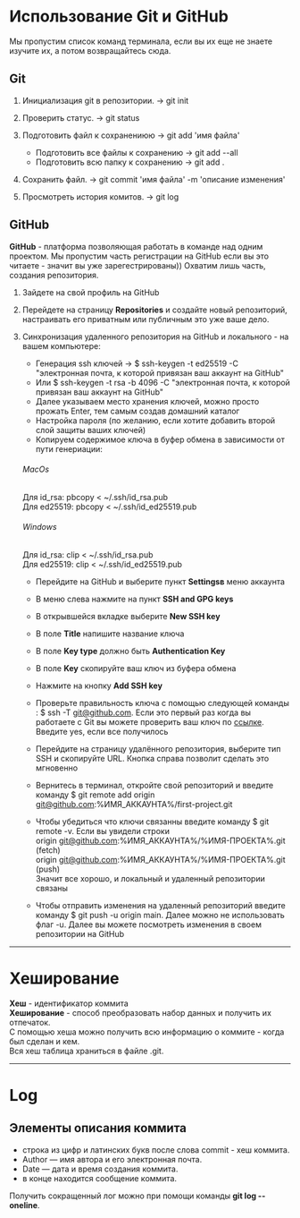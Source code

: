 # Использование Git и GitHub
Мы пропустим список команд терминала, если вы их еще не знаете изучите их, а потом возвращайтесь сюда.

## Git
1. Инициализация git в репозитории. -> git init
2. Проверить статус. -> git status
3. Подготовить файл к сохранениюю -> git add 'имя файла'
  
     + Подготовить все файлы к сохранению -> git add --all
     + Подготовить всю папку к сохранению -> git add . 

4. Сохранить файл. -> git commit 'имя файла' -m 'описание изменения'
5. Просмотреть история комитов. -> git log

## GitHub
**GitHub** - платформа позволяющая работать в команде над одним проектом.
Мы пропустим часть регистрации на GitHub если вы это читаете - значит вы уже зарегестрированы))
Охватим лишь часть, создания репозитория.
1. Зайдете на свой профиль на GitHub
2. Перейдете на страницу **Repositories** и создайте новый репозиторий, настраивать его приватным или публичным это уже ваше дело.
3. Синхронизация удаленного репозитория на GitHub и локального - на вашем компьютере:
  
     + Генерация ssh ключей -> $ ssh-keygen -t ed25519 -C "электронная почта, к которой привязан ваш аккаунт на GitHub"  
     + Или $ ssh-keygen -t rsa -b 4096 -C "электронная почта, к которой привязан ваш аккаунт на GitHub"   
     + Далее указываем место хранения ключей, можно просто прожать Enter, тем самым создав домашний каталог  
     + Настройка пароля (по желанию, если хотите добавить второй слой защиты ваших ключей)  
     + Копируем содержимое ключа в буфер обмена в зависимости от пути генериации:
     ###### MacOs
     Для id_rsa: pbcopy < ~/.ssh/id_rsa.pub  
     Для ed25519: pbcopy < ~/.ssh/id_ed25519.pub  
     ###### Windows
     Для id_rsa: clip < ~/.ssh/id_rsa.pub  
     Для ed25519: clip < ~/.ssh/id_ed25519.pub  



     + Перейдите на GitHub и выберите пункт **Settingsв** меню аккаунта  
     + В меню слева нажмите на пункт **SSH and GPG keys**  
     + В открывшейся вкладке выберите **New SSH key**  
     + В поле **Title** напишите название ключа  
     + В поле **Key type** должно быть **Authentication Key**  
     + В поле **Key** скопируйте ваш ключ из буфера обмена  
     + Нажмите на кнопку **Add SSH key**  
     + Проверьте правильность ключа с помощью следующей команды : $ ssh -T git@github.com. Если это первый раз когда вы работаете с Git вы можете проверить ваш ключ по [ссылке](https://docs.github.com/en/authentication/keeping-your-account-and-data-secure/githubs-ssh-key-fingerprints). Введите yes, если все получилось  



     + Перейдите на страницу удалённого репозитория, выберите тип SSH и скопируйте URL. Кнопка справа позволит сделать это мгновенно  
     + Вернитесь в терминал, откройте свой репозиторий и введите команду $ git remote add origin git@github.com:%ИМЯ_АККАУНТА%/first-project.git  
     + Чтобы убедиться что ключи связанны введите команду $ git remote -v. Если вы увидели строки  
         origin    git@github.com:%ИМЯ_АККАУНТА%/%ИМЯ-ПРОЕКТА%.git (fetch)  
         origin    git@github.com:%ИМЯ_АККАУНТА%/%ИМЯ-ПРОЕКТА%.git (push)  
       Значит все хорошо, и локальный и удаленный репозитории связаны  
     + Чтобы отправить изменения на удаленный репозиторий введите команду $ git push -u origin main. Далее можно не использовать флаг -u. Далее вы можете посмотреть изменения в своем репозитории на GitHub  

---

# Хеширование  
**Хеш** - идентификатор коммита  
**Хеширование** - способ преобразовать набор данных и получить их отпечаток.  
С помощью хеша можно получить всю информацию о коммите - когда был сделан и кем.  
Вся хеш таблица храниться в файле .git. 

---

# Log  
## Элементы описания коммита  

+ строка из цифр и латинских букв после слова commit - хеш коммита.  
+ Author — имя автора и его электронная почта.  
+ Date — дата и время создания коммита.  
+ в конце находится сообщение коммита.  

Получить сокращенный лог можно при помощи команды **git log --oneline**.
























